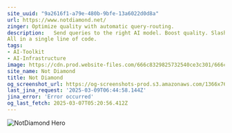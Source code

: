 ```yaml
---
site_uuid: "9a2616f1-a79e-480b-9bfe-13a6022d0d8a"
url: https://www.notdiamond.net/
zinger: Optimize quality with automatic query-routing.
description:   Send queries to the right AI model. Boost quality. Slash latency and costs.
All in a single line of code.
tags:
- AI-Toolkit
- AI-Infrastructure
image: https://cdn.prod.website-files.com/666c8329825732540ce3c301/666c8329825732540ce3c365_webclip.png
site_name: Not Diamond
title: Not Diamond
og_screenshot_url: https://og-screenshots-prod.s3.amazonaws.com/1366x768/80/false/5cebfb5962687c9da9e393580f9d4cad96647fa1ba2038f837ad51a64f78ed35.jpeg
last_jina_request: '2025-03-09T06:44:58.144Z'
jina_error: 'Error occurred'
og_last_fetch: 2025-03-07T05:20:56.412Z
---
```


![NotDiamond Hero](https://i.imgur.com/8WPnmmG.png)
